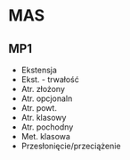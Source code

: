 # MAS

## MP1
  - Ekstensja
  - Ekst. - trwałość
  - Atr. złożony
  - Atr. opcjonaln
  - Atr. powt.
  - Atr. klasowy
  - Atr. pochodny
  - Met. klasowa
  - Przesłonięcie/przeciążenie